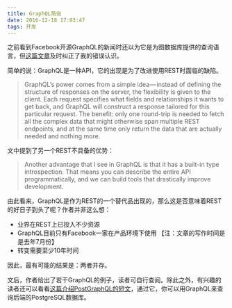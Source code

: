 ```yaml
---
title: GraphQL简说
date: 2016-12-18 17:03:47
tags: 开发
---
```


之前看到Facebook开源GraphQL的新闻时还以为它是为图数据库提供的查询语言，但[这篇文章](https://medium.com/chute-engineering/graphql-in-the-age-of-rest-apis-b10f2bf09bba#.1nzvweus8)及时纠正了我的错误认识。

简单的说：GraphQL是一种API，它的出现是为了改进使用REST时面临的缺陷。

> GraphQL’s power comes from a simple idea — instead of defining the structure of responses on the server, the flexibility is given to the client. Each request specifies what fields and relationships it wants to get back, and GraphQL will construct a response tailored for this particular request. The benefit: only one round-trip is needed to fetch all the complex data that might otherwise span multiple REST endpoints, and at the same time only return the data that are actually needed and nothing more.

文中提到了另一个REST不具备的优势：

> Another advantage that I see in GraphQL is that it has a built-in type introspection. That means you can describe the entire API programmatically, and we can build tools that drastically improve development. 

由此看来，GraphQL是作为REST的一个替代品出现的，那么这是否意味着REST的好日子到头了呢？作者并非这么想：
- 业界在REST上已投入不少资源
- GraphQL目前只有Facebook一家在产品环境下使用 【注：文章的写作时间是是去年7月份】
- 转变需要至少10年时间

因此，最有可能的结果是：两者并存。

文后，作者给出了若干GraphQL的例子，读者可自行查阅。除此之外，有兴趣的读者还可以看看[这篇介绍PostGraphQL的短文](https://compose.com/articles/postgraphql-postgresql-meets-graphql)，通过它，你可以用GraphQL来查询后端的PostgreSQL数据库。